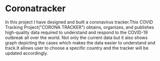 # Coronatracker
In this project I have designed and built a coronavirus tracker.This COVID Tracking Project("CORONA TRACKER") obtains, organizes, and publishes high-quality data required to understand and respond to the COVID-19 outbreak all over the world.    Not only the current data but it also shows graph depicting the cases which makes the data easier to understand and track.It allows user to choose a specific country and the tracker will be updated accordingly.
